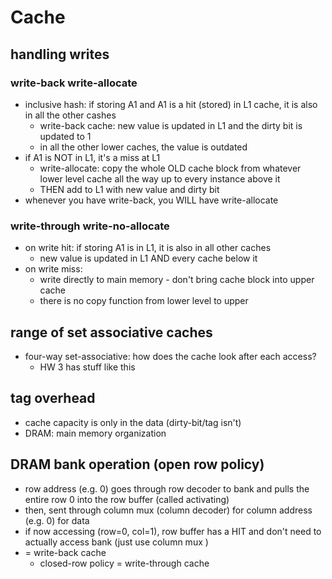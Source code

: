# Cache #

## handling writes ##

### write-back write-allocate ###
* inclusive hash: if storing A1 and A1 is a hit (stored) in L1 cache, it is also in all the other cashes
	* write-back cache: new value is updated in L1 and the dirty bit is updated to 1
	* in all the other lower caches, the value is outdated
* if A1 is NOT in L1, it's a miss at L1
	* write-allocate: copy the whole OLD cache block from whatever lower level cache all the way up to every instance above it
	* THEN add to L1 with new value and dirty bit
* whenever you have write-back, you WILL have write-allocate

### write-through write-no-allocate ###
* on write hit: if storing A1 is in L1, it is also in all other caches
	* new value is updated in L1 AND every cache below it
* on write miss:
	* write directly to main memory - don't bring cache block into upper cache
	* there is no copy function from lower level to upper

## range of set associative caches ##
* four-way set-associative: how does the cache look after each access?
	* HW 3 has stuff like this

## tag overhead ##
* cache capacity is only in the data (dirty-bit/tag isn't)
* DRAM: main memory organization

## DRAM bank operation (open row policy) ##
* row address (e.g. 0) goes through row decoder to bank and pulls the entire row 0 into the row buffer (called activating)
* then, sent through column mux (column decoder) for column address (e.g. 0) for data
* if now accessing (row=0, col=1), row buffer has a HIT and don't need to actually access bank (just use column mux )
* = write-back cache
	* closed-row policy = write-through cache
